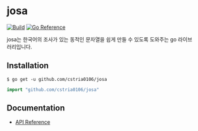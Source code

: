 # josa

[![Build](https://github.com/cstria0106/josa/actions/workflows/build.yml/badge.svg)](https://github.com/cstria0106/josa/actions/workflows/build.yml)
[![Go Reference](https://pkg.go.dev/badge/github.com/cstria0106/josa.svg)](https://pkg.go.dev/github.com/cstria0106/josa)

josa는 한국어의 조사가 있는 동적인 문자열을 쉽게 만들 수 있도록 도와주는 go 라이브러리입니다.

## Installation

```shell
$ go get -u github.com/cstria0106/josa
```

```go
import "github.com/cstria0106/josa"
```

## Documentation

* [API Reference](https://pkg.go.dev/github.com/cstria0106/josa)
